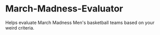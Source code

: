 # March-Madness-Evaluator
Helps evaluate March Madness Men's basketball teams based on your weird criteria.
